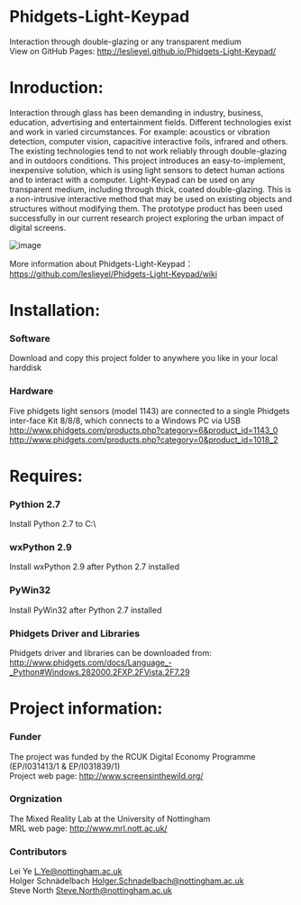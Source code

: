 Phidgets-Light-Keypad
=====================
Interaction through double-glazing or any transparent medium  
View on GitHub Pages: http://leslieyel.github.io/Phidgets-Light-Keypad/


Inroduction:
==========
Interaction through glass has been demanding in industry, business, education, advertising and entertainment fields. Different technologies exist and work in varied circumstances. For example: acoustics or vibration detection, computer vision, capacitive interactive foils, infrared and others. The existing technologies tend to not work reliably through double-glazing and in outdoors conditions. This project introduces an easy-to-implement, inexpensive solution, which is using light sensors to detect human actions and to interact with a computer. Light-Keypad can be used on any transparent medium, including through thick, coated double-glazing. This is a non-intrusive interactive method that may be used on existing objects and structures without modifying them. The prototype product has been used successfully in our current research project exploring the urban impact of digital screens.  


![image](../gh-pages/ylimages/LightKeypad_2.jpg "System Structure")  


More information about Phidgets-Light-Keypad：  
https://github.com/leslieyel/Phidgets-Light-Keypad/wiki  


Installation:
==========
### Software
Download and copy this project folder to anywhere you like in your local harddisk

### Hardware
Five phidgets light sensors (model 1143) are connected to a single Phidgets inter-face Kit 8/8/8, which connects to a Windows PC via USB  
http://www.phidgets.com/products.php?category=6&product_id=1143_0  
http://www.phidgets.com/products.php?category=0&product_id=1018_2


Requires:
==========
### Pythion 2.7
Install Python 2.7 to C:\

### wxPython 2.9
Install wxPython 2.9 after Python 2.7 installed

### PyWin32
Install PyWin32 after Python 2.7 installed

### Phidgets Driver and Libraries
Phidgets driver and libraries can be downloaded from:   
http://www.phidgets.com/docs/Language_-_Python#Windows.282000.2FXP.2FVista.2F7.29


Project information:
==========
### Funder
The project was funded by the RCUK Digital Economy Programme (EP/I031413/1 & EP/I031839/1)  
Project web page: http://www.screensinthewild.org/  

### Orgnization
The Mixed Reality Lab at the University of Nottingham  
MRL web page: http://www.mrl.nott.ac.uk/  

### Contributors
Lei Ye                  L.Ye@nottingham.ac.uk  
Holger Schnädelbach     Holger.Schnadelbach@nottingham.ac.uk  
Steve North             Steve.North@nottingham.ac.uk  




